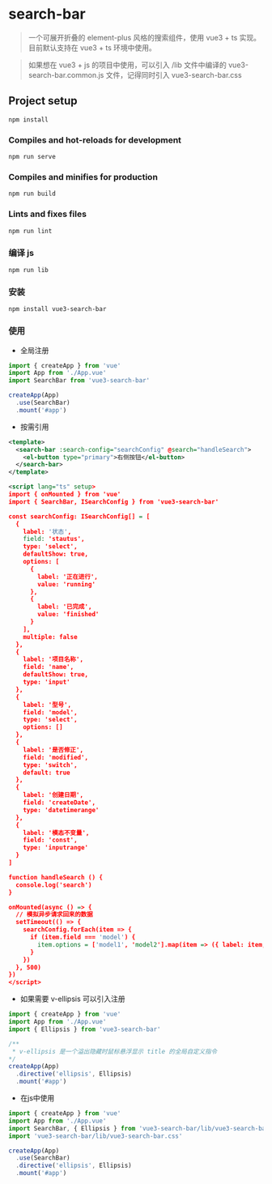# search-bar

> 一个可展开折叠的 element-plus 风格的搜索组件，使用 vue3 + ts 实现。目前默认支持在 vue3 + ts 环境中使用。

> 如果想在 vue3 + js 的项目中使用，可以引入 /lib 文件中编译的 vue3-search-bar.common.js 文件，记得同时引入 vue3-search-bar.css

## Project setup
```
npm install
```

### Compiles and hot-reloads for development
```
npm run serve
```

### Compiles and minifies for production
```
npm run build
```

### Lints and fixes files
```
npm run lint
```

### 编译 js
```
npm run lib
```

### 安装
`npm install vue3-search-bar`

### 使用

- 全局注册

```ts
import { createApp } from 'vue'
import App from './App.vue'
import SearchBar from 'vue3-search-bar'

createApp(App)
  .use(SearchBar)
  .mount('#app')
```

- 按需引用

```xml
<template>
  <search-bar :search-config="searchConfig" @search="handleSearch">
    <el-button type="primary">右侧按钮</el-button>
  </search-bar>
</template>

<script lang="ts" setup>
import { onMounted } from 'vue'
import { SearchBar, ISearchConfig } from 'vue3-search-bar'

const searchConfig: ISearchConfig[] = [
  {
    label: '状态',
    field: 'stautus',
    type: 'select',
    defaultShow: true,
    options: [
      {
        label: '正在进行',
        value: 'running'
      },
      {
        label: '已完成',
        value: 'finished'
      }
    ],
    multiple: false
  },
  {
    label: '项目名称',
    field: 'name',
    defaultShow: true,
    type: 'input'
  },
  {
    label: '型号',
    field: 'model',
    type: 'select',
    options: []
  },
  {
    label: '是否修正',
    field: 'modified',
    type: 'switch',
    default: true
  },
  {
    label: '创建日期',
    field: 'createDate',
    type: 'datetimerange'
  },
  {
    label: '模态不变量',
    field: 'const',
    type: 'inputrange'
  }
]

function handleSearch () {
  console.log('search')
}

onMounted(async () => {
  // 模拟异步请求回来的数据
  setTimeout(() => {
    searchConfig.forEach(item => {
      if (item.field === 'model') {
        item.options = ['model1', 'model2'].map(item => ({ label: item, value: item }))
      }
    })
  }, 500)
})
</script>
```

- 如果需要 v-ellipsis 可以引入注册
```ts
import { createApp } from 'vue'
import App from './App.vue'
import { Ellipsis } from 'vue3-search-bar'

/** 
 * v-ellipsis 是一个溢出隐藏时鼠标悬浮显示 title 的全局自定义指令
*/
createApp(App)
  .directive('ellipsis', Ellipsis)
  .mount('#app')
```


- 在js中使用
```js
import { createApp } from 'vue'
import App from './App.vue'
import SearchBar, { Ellipsis } from 'vue3-search-bar/lib/vue3-search-bar.common.js'
import 'vue3-search-bar/lib/vue3-search-bar.css'

createApp(App)
  .use(SearchBar)
  .directive('ellipsis', Ellipsis)
  .mount('#app')
```
